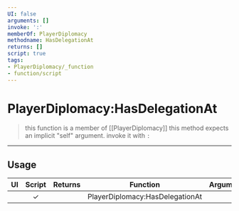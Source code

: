 ```yaml
---
UI: false
arguments: []
invoke: ':'
memberOf: PlayerDiplomacy
methodname: HasDelegationAt
returns: []
script: true
tags:
- PlayerDiplomacy/_function
- function/script
---
```

# PlayerDiplomacy:HasDelegationAt
> this function is a member of [[PlayerDiplomacy]]
> this method expects an implicit "self" argument. invoke it with `:`
-----
## Usage
|  UI | Script | Returns | Function | Arguments |
|:---:|:------:|-------:|:--------:|:---------|
| |✓||PlayerDiplomacy:HasDelegationAt||
